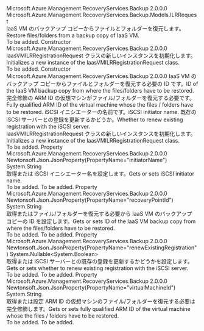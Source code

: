 <Type Name="IaasVMILRRegistrationRequest" FullName="Microsoft.Azure.Management.RecoveryServices.Backup.Models.IaasVMILRRegistrationRequest">
  <TypeSignature Language="C#" Value="public class IaasVMILRRegistrationRequest : Microsoft.Azure.Management.RecoveryServices.Backup.Models.ILRRequest" />
  <TypeSignature Language="ILAsm" Value=".class public auto ansi beforefieldinit IaasVMILRRegistrationRequest extends Microsoft.Azure.Management.RecoveryServices.Backup.Models.ILRRequest" />
  <TypeSignature Language="DocId" Value="T:Microsoft.Azure.Management.RecoveryServices.Backup.Models.IaasVMILRRegistrationRequest" />
  <TypeSignature Language="VB.NET" Value="Public Class IaasVMILRRegistrationRequest&#xA;Inherits ILRRequest" />
  <TypeSignature Language="F#" Value="type IaasVMILRRegistrationRequest = class&#xA;    inherit ILRRequest" />
  <AssemblyInfo>
    <AssemblyName>Microsoft.Azure.Management.RecoveryServices.Backup</AssemblyName>
    <AssemblyVersion>2.0.0.0</AssemblyVersion>
  </AssemblyInfo>
  <Base>
    <BaseTypeName>Microsoft.Azure.Management.RecoveryServices.Backup.Models.ILRRequest</BaseTypeName>
  </Base>
  <Interfaces />
  <Docs>
    <summary>
            <span data-ttu-id="8cf84-101">IaaS VM のバックアップ コピーからファイルとフォルダーを復元します。</span><span class="sxs-lookup"><span data-stu-id="8cf84-101">Restore files/folders from a backup copy of IaaS VM.</span></span>
            </summary>
    <remarks>To be added.</remarks>
  </Docs>
  <Members>
    <Member MemberName=".ctor">
      <MemberSignature Language="C#" Value="public IaasVMILRRegistrationRequest ();" />
      <MemberSignature Language="ILAsm" Value=".method public hidebysig specialname rtspecialname instance void .ctor() cil managed" />
      <MemberSignature Language="DocId" Value="M:Microsoft.Azure.Management.RecoveryServices.Backup.Models.IaasVMILRRegistrationRequest.#ctor" />
      <MemberSignature Language="VB.NET" Value="Public Sub New ()" />
      <MemberType>Constructor</MemberType>
      <AssemblyInfo>
        <AssemblyName>Microsoft.Azure.Management.RecoveryServices.Backup</AssemblyName>
        <AssemblyVersion>2.0.0.0</AssemblyVersion>
      </AssemblyInfo>
      <Parameters />
      <Docs>
        <summary>
            <span data-ttu-id="8cf84-102">IaasVMILRRegistrationRequest クラスの新しいインスタンスを初期化します。</span><span class="sxs-lookup"><span data-stu-id="8cf84-102">Initializes a new instance of the IaasVMILRRegistrationRequest class.</span></span>
            </summary>
        <remarks>To be added.</remarks>
      </Docs>
    </Member>
    <Member MemberName=".ctor">
      <MemberSignature Language="C#" Value="public IaasVMILRRegistrationRequest (string recoveryPointId = null, string virtualMachineId = null, string initiatorName = null, Nullable&lt;bool&gt; renewExistingRegistration = null);" />
      <MemberSignature Language="ILAsm" Value=".method public hidebysig specialname rtspecialname instance void .ctor(string recoveryPointId, string virtualMachineId, string initiatorName, valuetype System.Nullable`1&lt;bool&gt; renewExistingRegistration) cil managed" />
      <MemberSignature Language="DocId" Value="M:Microsoft.Azure.Management.RecoveryServices.Backup.Models.IaasVMILRRegistrationRequest.#ctor(System.String,System.String,System.String,System.Nullable{System.Boolean})" />
      <MemberSignature Language="VB.NET" Value="Public Sub New (Optional recoveryPointId As String = null, Optional virtualMachineId As String = null, Optional initiatorName As String = null, Optional renewExistingRegistration As Nullable(Of Boolean) = null)" />
      <MemberSignature Language="F#" Value="new Microsoft.Azure.Management.RecoveryServices.Backup.Models.IaasVMILRRegistrationRequest : string * string * string * Nullable&lt;bool&gt; -&gt; Microsoft.Azure.Management.RecoveryServices.Backup.Models.IaasVMILRRegistrationRequest" Usage="new Microsoft.Azure.Management.RecoveryServices.Backup.Models.IaasVMILRRegistrationRequest (recoveryPointId, virtualMachineId, initiatorName, renewExistingRegistration)" />
      <MemberType>Constructor</MemberType>
      <AssemblyInfo>
        <AssemblyName>Microsoft.Azure.Management.RecoveryServices.Backup</AssemblyName>
        <AssemblyVersion>2.0.0.0</AssemblyVersion>
      </AssemblyInfo>
      <Parameters>
        <Parameter Name="recoveryPointId" Type="System.String" />
        <Parameter Name="virtualMachineId" Type="System.String" />
        <Parameter Name="initiatorName" Type="System.String" />
        <Parameter Name="renewExistingRegistration" Type="System.Nullable&lt;System.Boolean&gt;" />
      </Parameters>
      <Docs>
        <param name="recoveryPointId"><span data-ttu-id="8cf84-103">IaaS VM のバックアップ コピーからファイルとフォルダーを復元する必要の ID です。</span><span class="sxs-lookup"><span data-stu-id="8cf84-103">ID of the IaaS VM backup copy from where the files/folders have to be restored.</span></span></param>
        <param name="virtualMachineId"><span data-ttu-id="8cf84-104">完全修飾の ARM ID の仮想マシンがファイル/フォルダーを復元する必要です。</span><span class="sxs-lookup"><span data-stu-id="8cf84-104">Fully qualified ARM ID of the virtual machine whose the files / folders have to be restored.</span></span></param>
        <param name="initiatorName"><span data-ttu-id="8cf84-105">iSCSI イニシエーターの名前です。</span><span class="sxs-lookup"><span data-stu-id="8cf84-105">iSCSI initiator name.</span></span></param>
        <param name="renewExistingRegistration"><span data-ttu-id="8cf84-106">既存の iSCSI サーバーとの登録を更新するかどうか。</span><span class="sxs-lookup"><span data-stu-id="8cf84-106">Whether to renew existing registration with the iSCSI server.</span></span></param>
        <summary>
            <span data-ttu-id="8cf84-107">IaasVMILRRegistrationRequest クラスの新しいインスタンスを初期化します。</span><span class="sxs-lookup"><span data-stu-id="8cf84-107">Initializes a new instance of the IaasVMILRRegistrationRequest class.</span></span>
            </summary>
        <remarks>To be added.</remarks>
      </Docs>
    </Member>
    <Member MemberName="InitiatorName">
      <MemberSignature Language="C#" Value="public string InitiatorName { get; set; }" />
      <MemberSignature Language="ILAsm" Value=".property instance string InitiatorName" />
      <MemberSignature Language="DocId" Value="P:Microsoft.Azure.Management.RecoveryServices.Backup.Models.IaasVMILRRegistrationRequest.InitiatorName" />
      <MemberSignature Language="VB.NET" Value="Public Property InitiatorName As String" />
      <MemberSignature Language="F#" Value="member this.InitiatorName : string with get, set" Usage="Microsoft.Azure.Management.RecoveryServices.Backup.Models.IaasVMILRRegistrationRequest.InitiatorName" />
      <MemberType>Property</MemberType>
      <AssemblyInfo>
        <AssemblyName>Microsoft.Azure.Management.RecoveryServices.Backup</AssemblyName>
        <AssemblyVersion>2.0.0.0</AssemblyVersion>
      </AssemblyInfo>
      <Attributes>
        <Attribute>
          <AttributeName>Newtonsoft.Json.JsonProperty(PropertyName="initiatorName")</AttributeName>
        </Attribute>
      </Attributes>
      <ReturnValue>
        <ReturnType>System.String</ReturnType>
      </ReturnValue>
      <Docs>
        <summary>
            <span data-ttu-id="8cf84-108">取得または iSCSI イニシエーター名を設定します。</span><span class="sxs-lookup"><span data-stu-id="8cf84-108">Gets or sets iSCSI initiator name.</span></span>
            </summary>
        <value>To be added.</value>
        <remarks>To be added.</remarks>
      </Docs>
    </Member>
    <Member MemberName="RecoveryPointId">
      <MemberSignature Language="C#" Value="public string RecoveryPointId { get; set; }" />
      <MemberSignature Language="ILAsm" Value=".property instance string RecoveryPointId" />
      <MemberSignature Language="DocId" Value="P:Microsoft.Azure.Management.RecoveryServices.Backup.Models.IaasVMILRRegistrationRequest.RecoveryPointId" />
      <MemberSignature Language="VB.NET" Value="Public Property RecoveryPointId As String" />
      <MemberSignature Language="F#" Value="member this.RecoveryPointId : string with get, set" Usage="Microsoft.Azure.Management.RecoveryServices.Backup.Models.IaasVMILRRegistrationRequest.RecoveryPointId" />
      <MemberType>Property</MemberType>
      <AssemblyInfo>
        <AssemblyName>Microsoft.Azure.Management.RecoveryServices.Backup</AssemblyName>
        <AssemblyVersion>2.0.0.0</AssemblyVersion>
      </AssemblyInfo>
      <Attributes>
        <Attribute>
          <AttributeName>Newtonsoft.Json.JsonProperty(PropertyName="recoveryPointId")</AttributeName>
        </Attribute>
      </Attributes>
      <ReturnValue>
        <ReturnType>System.String</ReturnType>
      </ReturnValue>
      <Docs>
        <summary>
            <span data-ttu-id="8cf84-109">取得またはファイル/フォルダーを復元する必要から IaaS VM のバックアップ コピーの ID を設定します。</span><span class="sxs-lookup"><span data-stu-id="8cf84-109">Gets or sets ID of the IaaS VM backup copy from where the files/folders have to be restored.</span></span>
            </summary>
        <value>To be added.</value>
        <remarks>To be added.</remarks>
      </Docs>
    </Member>
    <Member MemberName="RenewExistingRegistration">
      <MemberSignature Language="C#" Value="public Nullable&lt;bool&gt; RenewExistingRegistration { get; set; }" />
      <MemberSignature Language="ILAsm" Value=".property instance valuetype System.Nullable`1&lt;bool&gt; RenewExistingRegistration" />
      <MemberSignature Language="DocId" Value="P:Microsoft.Azure.Management.RecoveryServices.Backup.Models.IaasVMILRRegistrationRequest.RenewExistingRegistration" />
      <MemberSignature Language="VB.NET" Value="Public Property RenewExistingRegistration As Nullable(Of Boolean)" />
      <MemberSignature Language="F#" Value="member this.RenewExistingRegistration : Nullable&lt;bool&gt; with get, set" Usage="Microsoft.Azure.Management.RecoveryServices.Backup.Models.IaasVMILRRegistrationRequest.RenewExistingRegistration" />
      <MemberType>Property</MemberType>
      <AssemblyInfo>
        <AssemblyName>Microsoft.Azure.Management.RecoveryServices.Backup</AssemblyName>
        <AssemblyVersion>2.0.0.0</AssemblyVersion>
      </AssemblyInfo>
      <Attributes>
        <Attribute>
          <AttributeName>Newtonsoft.Json.JsonProperty(PropertyName="renewExistingRegistration")</AttributeName>
        </Attribute>
      </Attributes>
      <ReturnValue>
        <ReturnType>System.Nullable&lt;System.Boolean&gt;</ReturnType>
      </ReturnValue>
      <Docs>
        <summary>
            <span data-ttu-id="8cf84-110">取得または iSCSI サーバーとの既存の登録を更新するかどうかを設定します。</span><span class="sxs-lookup"><span data-stu-id="8cf84-110">Gets or sets whether to renew existing registration with the iSCSI server.</span></span>
            </summary>
        <value>To be added.</value>
        <remarks>To be added.</remarks>
      </Docs>
    </Member>
    <Member MemberName="VirtualMachineId">
      <MemberSignature Language="C#" Value="public string VirtualMachineId { get; set; }" />
      <MemberSignature Language="ILAsm" Value=".property instance string VirtualMachineId" />
      <MemberSignature Language="DocId" Value="P:Microsoft.Azure.Management.RecoveryServices.Backup.Models.IaasVMILRRegistrationRequest.VirtualMachineId" />
      <MemberSignature Language="VB.NET" Value="Public Property VirtualMachineId As String" />
      <MemberSignature Language="F#" Value="member this.VirtualMachineId : string with get, set" Usage="Microsoft.Azure.Management.RecoveryServices.Backup.Models.IaasVMILRRegistrationRequest.VirtualMachineId" />
      <MemberType>Property</MemberType>
      <AssemblyInfo>
        <AssemblyName>Microsoft.Azure.Management.RecoveryServices.Backup</AssemblyName>
        <AssemblyVersion>2.0.0.0</AssemblyVersion>
      </AssemblyInfo>
      <Attributes>
        <Attribute>
          <AttributeName>Newtonsoft.Json.JsonProperty(PropertyName="virtualMachineId")</AttributeName>
        </Attribute>
      </Attributes>
      <ReturnValue>
        <ReturnType>System.String</ReturnType>
      </ReturnValue>
      <Docs>
        <summary>
            <span data-ttu-id="8cf84-111">取得または設定 ARM ID の仮想マシンのファイル/フォルダーを復元する必要は完全修飾します。</span><span class="sxs-lookup"><span data-stu-id="8cf84-111">Gets or sets fully qualified ARM ID of the virtual machine whose the files / folders have to be restored.</span></span>
            </summary>
        <value>To be added.</value>
        <remarks>To be added.</remarks>
      </Docs>
    </Member>
  </Members>
</Type>